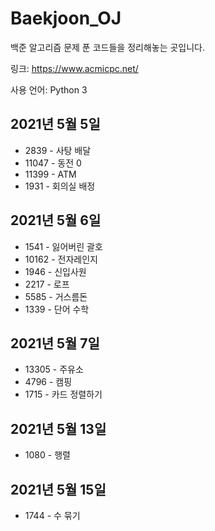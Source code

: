 # Baekjoon_OJ
백준 알고리즘 문제 푼 코드들을 정리해놓는 곳입니다.

링크: https://www.acmicpc.net/

사용 언어: Python 3

## 2021년 5월 5일
+ 2839 - 사탕 배달
+ 11047 - 동전 0
+ 11399 - ATM
+ 1931 - 회의실 배정

## 2021년 5월 6일
+ 1541 - 잃어버린 괄호
+ 10162 - 전자레인지
+ 1946 - 신입사원
+ 2217 - 로프
+ 5585 - 거스름돈
+ 1339 - 단어 수학

## 2021년 5월 7일
+ 13305 - 주유소
+ 4796 - 캠핑
+ 1715 - 카드 정렬하기

## 2021년 5월 13일
+ 1080 - 행렬

## 2021년 5월 15일
+ 1744 - 수 묶기
